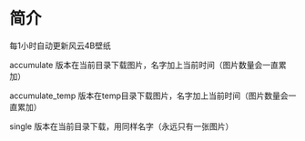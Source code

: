 # 简介
每1小时自动更新风云4B壁纸

accumulate 版本在当前目录下载图片，名字加上当前时间（图片数量会一直累加）

accumulate_temp 版本在temp目录下载图片，名字加上当前时间（图片数量会一直累加）

single 版本在当前目录下载，用同样名字（永远只有一张图片）
